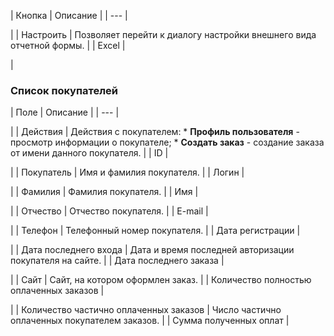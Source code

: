 | Кнопка | Описание |
| --- |

|
| Настроить | Позволяет перейти к диалогу настройки внешнего вида отчетной формы. |
| Excel |

|

### Список покупателей

| Поле | Описание |
| --- |

|
| Действия | Действия с покупателем:  * **Профиль пользователя** - просмотр информации о покупателе; * **Создать заказ** - создание заказа от имени данного покупателя. |
| ID |

|
| Покупатель | Имя и фамилия покупателя. |
| Логин |

|
| Фамилия | Фамилия покупателя. |
| Имя |

|
| Отчество | Отчество покупателя. |
| E-mail |

|
| Телефон | Телефонный номер покупателя. |
| Дата регистрации |

|
| Дата последнего входа | Дата и время последней авторизации покупателя на сайте. |
| Дата последнего заказа |

|
| Сайт | Сайт, на котором оформлен заказ. |
| Количество полностью оплаченных заказов |

|
| Количество частично оплаченных заказов | Число частично оплаченных покупателем заказов. |
| Сумма полученных оплат |